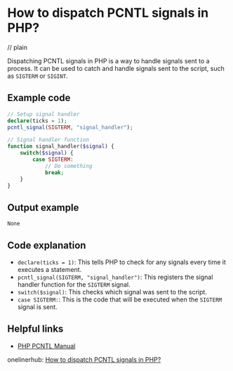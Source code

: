 # How to dispatch PCNTL signals in PHP?
// plain

Dispatching PCNTL signals in PHP is a way to handle signals sent to a process. It can be used to catch and handle signals sent to the script, such as `SIGTERM` or `SIGINT`.

## Example code

```php
// Setup signal handler
declare(ticks = 1);
pcntl_signal(SIGTERM, "signal_handler");

// Signal handler function
function signal_handler($signal) {
    switch($signal) {
        case SIGTERM:
            // Do something
            break;
    }
}
```

## Output example

```
None
```

## Code explanation

- `declare(ticks = 1)`: This tells PHP to check for any signals every time it executes a statement.
- `pcntl_signal(SIGTERM, "signal_handler")`: This registers the signal handler function for the `SIGTERM` signal.
- `switch($signal)`: This checks which signal was sent to the script.
- `case SIGTERM:`: This is the code that will be executed when the `SIGTERM` signal is sent.

## Helpful links
- [PHP PCNTL Manual](https://www.php.net/manual/en/ref.pcntl.php)

onelinerhub: [How to dispatch PCNTL signals in PHP?](https://onelinerhub.com/php-pcntl/how-to-dispatch-pcntl-signals-in-php)